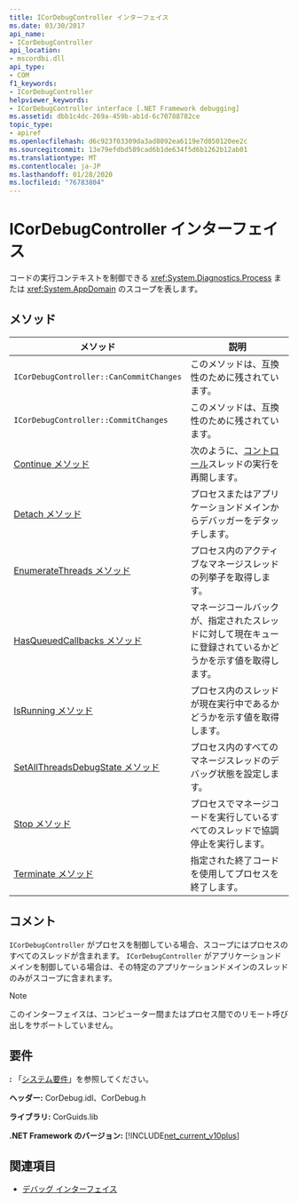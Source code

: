 ```yaml
---
title: ICorDebugController インターフェイス
ms.date: 03/30/2017
api_name:
- ICorDebugController
api_location:
- mscordbi.dll
api_type:
- COM
f1_keywords:
- ICorDebugController
helpviewer_keywords:
- ICorDebugController interface [.NET Framework debugging]
ms.assetid: dbb1c4dc-269a-459b-ab1d-6c70788782ce
topic_type:
- apiref
ms.openlocfilehash: d6c923f03309da3ad8092ea6119e7d850120ee2c
ms.sourcegitcommit: 13e79efdbd589cad6b1de634f5d6b1262b12ab01
ms.translationtype: MT
ms.contentlocale: ja-JP
ms.lasthandoff: 01/28/2020
ms.locfileid: "76783804"
---
```

# <a name="icordebugcontroller-interface"></a>ICorDebugController インターフェイス

コードの実行コンテキストを制御できる <xref:System.Diagnostics.Process> または <xref:System.AppDomain> のスコープを表します。  
  
## <a name="methods"></a>メソッド  
  
|メソッド|説明|  
|------------|-----------------|  
|`ICorDebugController::CanCommitChanges`|このメソッドは、互換性のために残されています。|  
|`ICorDebugController::CommitChanges`|このメソッドは、互換性のために残されています。|  
|[Continue メソッド](icordebugcontroller-continue-method.md)|次のように、[コントロール](icordebugcontroller-stop-method.md)スレッドの実行を再開します。|  
|[Detach メソッド](icordebugcontroller-detach-method.md)|プロセスまたはアプリケーションドメインからデバッガーをデタッチします。|  
|[EnumerateThreads メソッド](icordebugcontroller-enumeratethreads-method.md)|プロセス内のアクティブなマネージスレッドの列挙子を取得します。|  
|[HasQueuedCallbacks メソッド](icordebugcontroller-hasqueuedcallbacks-method.md)|マネージコールバックが、指定されたスレッドに対して現在キューに登録されているかどうかを示す値を取得します。|  
|[IsRunning メソッド](icordebugcontroller-isrunning-method.md)|プロセス内のスレッドが現在実行中であるかどうかを示す値を取得します。|  
|[SetAllThreadsDebugState メソッド](icordebugcontroller-setallthreadsdebugstate-method.md)|プロセス内のすべてのマネージスレッドのデバッグ状態を設定します。|  
|[Stop メソッド](icordebugcontroller-stop-method.md)|プロセスでマネージコードを実行しているすべてのスレッドで協調停止を実行します。|  
|[Terminate メソッド](icordebugcontroller-terminate-method.md)|指定された終了コードを使用してプロセスを終了します。|  
  
## <a name="remarks"></a>コメント  
 `ICorDebugController` がプロセスを制御している場合、スコープにはプロセスのすべてのスレッドが含まれます。 `ICorDebugController` がアプリケーションドメインを制御している場合は、その特定のアプリケーションドメインのスレッドのみがスコープに含まれます。  
  
> [!NOTE]
> このインターフェイスは、コンピューター間またはプロセス間でのリモート呼び出しをサポートしていません。  
  
## <a name="requirements"></a>要件  
 **:** 「[システム要件](../../../../docs/framework/get-started/system-requirements.md)」を参照してください。  
  
 **ヘッダー:** CorDebug.idl、CorDebug.h  
  
 **ライブラリ:** CorGuids.lib  
  
 **.NET Framework のバージョン:** [!INCLUDE[net_current_v10plus](../../../../includes/net-current-v10plus-md.md)]  
  
## <a name="see-also"></a>関連項目

- [デバッグ インターフェイス](debugging-interfaces.md)
